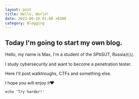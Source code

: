 ```yaml
---
layout: post
title: Hello, World!
date: 2022-06-26 01:08 +0300
category: Blogging
---
```


## Today I'm going to start my own blog.

Hello, my name is Max, I'm a student of the SPbSUT, Russia🇷🇺.

I study cybersecurity and want to become a penetration tester.

Here I'll post walktroughs, CTFs and something else.

I hope you will enjoy it❤️

```shell
echo 'Try harder!'
```
